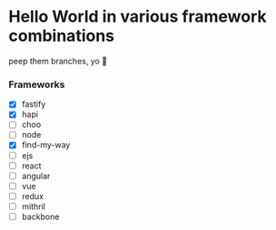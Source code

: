 # Hello World in various framework combinations

peep them branches, yo 👀

### Frameworks

- [X] fastify
- [X] hapi
- [ ] choo
- [ ] node
- [X] find-my-way
- [ ] ejs
- [ ] react
- [ ] angular
- [ ] vue
- [ ] redux
- [ ] mithril
- [ ] backbone
